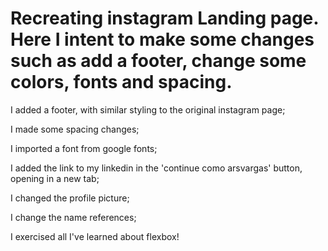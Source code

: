 # Recreating instagram Landing page. Here I intent to make some changes such as add a footer, change some colors, fonts and spacing.

I added a footer, with similar styling to the original instagram page;

I made some spacing changes; 

I imported a font from google fonts;

I added the link to my linkedin in the 'continue como arsvargas' button, opening in a new tab;

I changed the profile picture;

I change the name references;

I exercised all I've learned about flexbox!
